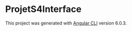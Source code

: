 # ProjetS4Interface

This project was generated with [Angular CLI](https://github.com/angular/angular-cli) version 6.0.3.

